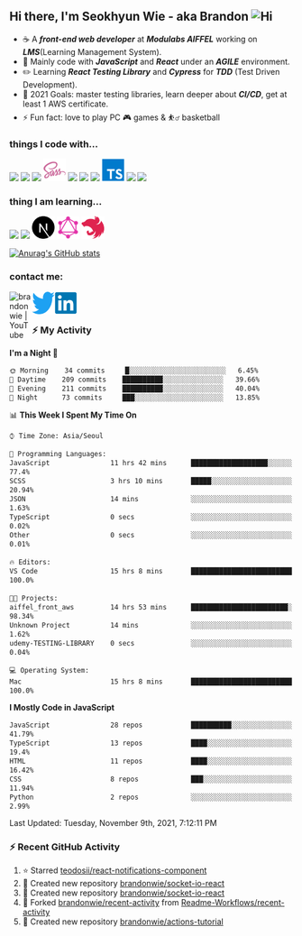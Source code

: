 ## Hi there, I'm Seokhyun Wie - aka Brandon <img src='https://qpluspicture.oss-cn-beijing.aliyuncs.com/6LjjQA/Hi.gif' alt='Hi' width="24"/>

- ☕ A _**front-end web developer**_ at _**Modulabs AIFFEL**_ working on _**LMS**_(Learning Management System).
- 🔄 Mainly code with _**JavaScript**_ and _**React**_ under an _**AGILE**_ environment.
- ✏️ Learning _**React Testing Library**_ and _**Cypress**_ for _**TDD**_ (Test Driven Development).
- 🎯 2021 Goals: master testing libraries, learn deeper about _**CI/CD**_, get at least 1 AWS certificate.
- ⚡ Fun fact: love to play PC 🎮 games️ \& ⛹️‍♂️ basketball

### things I code with...

<img src="https://cdn.jsdelivr.net/gh/devicons/devicon/icons/vscode/vscode-original.svg" width="40px"> <img src="https://cdn.jsdelivr.net/gh/devicons/devicon@latest/icons/javascript/javascript-original.svg" width="40px"> <img src="https://cdn.jsdelivr.net/gh/devicons/devicon@latest/icons/react/react-original.svg" width="40px"> <img src="https://raw.githubusercontent.com/devicons/devicon/master/icons/sass/sass-original.svg" width="40px"> <img src="https://cdn.jsdelivr.net/gh/devicons/devicon@latest/icons/git/git-original.svg" width="40px"> <img src="https://cdn.jsdelivr.net/gh/devicons/devicon/icons/github/github-original.svg" width="40px"> <img src="https://cdn.jsdelivr.net/gh/devicons/devicon/icons/amazonwebservices/amazonwebservices-original.svg" width="40px"> <img src="https://raw.githubusercontent.com/devicons/devicon/master/icons/typescript/typescript-original.svg" width="40px"> <img src="https://cdn.jsdelivr.net/gh/devicons/devicon@latest/icons/mongodb/mongodb-original.svg" width="40px"> <img src="https://cdn.jsdelivr.net/gh/devicons/devicon@latest/icons/nodejs/nodejs-plain.svg" width="40px">

### thing I am learning...

<img src="https://cdn.jsdelivr.net/gh/devicons/devicon/icons/jest/jest-plain.svg" width="40px"> <img src="https://icons-for-free.com/iconfiles/png/512/cypress-1324440144114984250.png" width="40px"> <img src="https://raw.githubusercontent.com/devicons/devicon/master/icons/nextjs/nextjs-original.svg" width="40px"> <img src="https://raw.githubusercontent.com/devicons/devicon/master/icons/graphql/graphql-plain.svg" width="40px"> <img src="https://raw.githubusercontent.com/devicons/devicon/master/icons/nestjs/nestjs-plain.svg" width="40px">

<!-- GitHub Stats -->

[![Anurag's GitHub stats](https://github-readme-stats.vercel.app/api?username=brandonwie&show_icons=true&title_color=ffc857&icon_color=8ac926&text_color=daf7dc&bg_color=151515&hide=stars&custom_title=Brandon's GitHub Stats)](https://github.com/anuraghazra/github-readme-stats)

### contact me:

[<img align="left" alt="brandonwie | YouTube" width="40px" src="https://iconape.com/wp-content/png_logo_vector/youtube-social-white-squircle.png" />][youtube] [<img align="left" alt="brandonwie | Twitter" width="40px" src="https://raw.githubusercontent.com/devicons/devicon/master/icons/twitter/twitter-original.svg" />][twitter] [<img align="left" alt="brandonwie | LinkedIn" width="40px" src="https://raw.githubusercontent.com/devicons/devicon/master/icons/linkedin/linkedin-original.svg" />][linkedin]

<br />
<br />

### ⚡ My Activity

<!--START_SECTION:waka-->
**I'm a Night 🦉** 

```text
🌞 Morning    34 commits     █░░░░░░░░░░░░░░░░░░░░░░░░   6.45% 
🌆 Daytime    209 commits    ██████████░░░░░░░░░░░░░░░   39.66% 
🌃 Evening    211 commits    ██████████░░░░░░░░░░░░░░░   40.04% 
🌙 Night      73 commits     ███░░░░░░░░░░░░░░░░░░░░░░   13.85%

```


📊 **This Week I Spent My Time On** 

```text
⌚︎ Time Zone: Asia/Seoul

💬 Programming Languages: 
JavaScript               11 hrs 42 mins      ███████████████████░░░░░░   77.4% 
SCSS                     3 hrs 10 mins       █████░░░░░░░░░░░░░░░░░░░░   20.94% 
JSON                     14 mins             ░░░░░░░░░░░░░░░░░░░░░░░░░   1.63% 
TypeScript               0 secs              ░░░░░░░░░░░░░░░░░░░░░░░░░   0.02% 
Other                    0 secs              ░░░░░░░░░░░░░░░░░░░░░░░░░   0.01%

🔥 Editors: 
VS Code                  15 hrs 8 mins       █████████████████████████   100.0%

🐱‍💻 Projects: 
aiffel_front_aws         14 hrs 53 mins      ████████████████████████░   98.34% 
Unknown Project          14 mins             ░░░░░░░░░░░░░░░░░░░░░░░░░   1.62% 
udemy-TESTING-LIBRARY    0 secs              ░░░░░░░░░░░░░░░░░░░░░░░░░   0.04%

💻 Operating System: 
Mac                      15 hrs 8 mins       █████████████████████████   100.0%

```

**I Mostly Code in JavaScript** 

```text
JavaScript               28 repos            ██████████░░░░░░░░░░░░░░░   41.79% 
TypeScript               13 repos            ████░░░░░░░░░░░░░░░░░░░░░   19.4% 
HTML                     11 repos            ████░░░░░░░░░░░░░░░░░░░░░   16.42% 
CSS                      8 repos             ███░░░░░░░░░░░░░░░░░░░░░░   11.94% 
Python                   2 repos             ░░░░░░░░░░░░░░░░░░░░░░░░░   2.99%

```



<!--END_SECTION:waka-->

<!--RECENT_ACTIVITY:last_update-->
Last Updated: Tuesday, November 9th, 2021, 7:12:11 PM
<!--RECENT_ACTIVITY:last_update_end-->

### ⚡ Recent GitHub Activity

<!--RECENT_ACTIVITY:start-->
1. ⭐ Starred [teodosii/react-notifications-component](https://github.com/teodosii/react-notifications-component)
2. 📔 Created new repository [brandonwie/socket-io-react](https://github.com/brandonwie/socket-io-react)
3. 📔 Created new repository [brandonwie/socket-io-react](https://github.com/brandonwie/socket-io-react)
4. 🔱 Forked [brandonwie/recent-activity](https://github.com/brandonwie/recent-activity) from [Readme-Workflows/recent-activity](https://github.com/Readme-Workflows/recent-activity)
5. 📔 Created new repository [brandonwie/actions-tutorial](https://github.com/brandonwie/actions-tutorial)
<!--RECENT_ACTIVITY:end-->

[youtube]: https://www.youtube.com/channel/UC7tk3UT7nn3cZNC2KBdb-4Q
[linkedin]: https://linkedin.com/in/brandonwie
[twitter]: https://twitter.com/brandonwie

